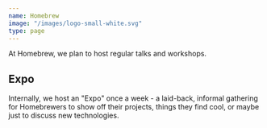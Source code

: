 ```yaml
---
name: Homebrew
image: "/images/logo-small-white.svg"
type: page
---
```


At Homebrew, we plan to host regular talks and workshops.

## Expo

Internally, we host an "Expo" once a week - a laid-back, informal gathering for Homebrewers to show off their projects, things they find cool, or maybe just to discuss new technologies.
